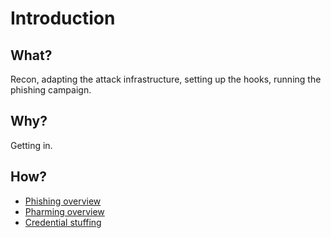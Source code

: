 # Introduction

## What?

Recon, adapting the attack infrastructure, setting up the hooks, running the phishing campaign.

## Why?

Getting in.

## How?

* [Phishing overview](phishing.md)
* [Pharming overview](pharming.md)
* [Credential stuffing](stuffing.md)
